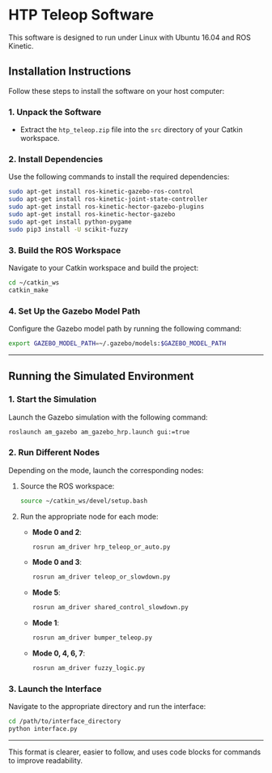 
# HTP Teleop Software

This software is designed to run under Linux with Ubuntu 16.04 and ROS Kinetic.

## Installation Instructions

Follow these steps to install the software on your host computer:

### 1. Unpack the Software
- Extract the `htp_teleop.zip` file into the `src` directory of your Catkin workspace.

### 2. Install Dependencies
Use the following commands to install the required dependencies:

```bash
sudo apt-get install ros-kinetic-gazebo-ros-control
sudo apt-get install ros-kinetic-joint-state-controller
sudo apt-get install ros-kinetic-hector-gazebo-plugins
sudo apt-get install ros-kinetic-hector-gazebo
sudo apt-get install python-pygame
sudo pip3 install -U scikit-fuzzy
```

### 3. Build the ROS Workspace
Navigate to your Catkin workspace and build the project:

```bash
cd ~/catkin_ws
catkin_make
```

### 4. Set Up the Gazebo Model Path
Configure the Gazebo model path by running the following command:

```bash
export GAZEBO_MODEL_PATH=~/.gazebo/models:$GAZEBO_MODEL_PATH
```

---

## Running the Simulated Environment

### 1. Start the Simulation
Launch the Gazebo simulation with the following command:

```bash
roslaunch am_gazebo am_gazebo_hrp.launch gui:=true
```

### 2. Run Different Nodes
Depending on the mode, launch the corresponding nodes:

1. Source the ROS workspace:
   ```bash
   source ~/catkin_ws/devel/setup.bash
   ```

2. Run the appropriate node for each mode:
   - **Mode 0 and 2**:
     ```bash
     rosrun am_driver hrp_teleop_or_auto.py
     ```
   - **Mode 0 and 3**:
     ```bash
     rosrun am_driver teleop_or_slowdown.py
     ```
   - **Mode 5**:
     ```bash
     rosrun am_driver shared_control_slowdown.py
     ```
   - **Mode 1**:
     ```bash
     rosrun am_driver bumper_teleop.py
     ```
   - **Mode 0, 4, 6, 7**:
     ```bash
     rosrun am_driver fuzzy_logic.py
     ```

### 3. Launch the Interface
Navigate to the appropriate directory and run the interface:

```bash
cd /path/to/interface_directory
python interface.py
```

---

This format is clearer, easier to follow, and uses code blocks for commands to improve readability.
```
